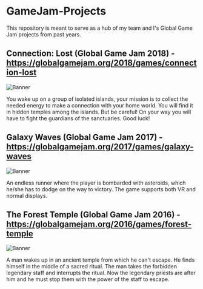 # GameJam-Projects
This repository is meant to serve as a hub of my team and I's Global Game Jam projects from past years. 

## Connection: Lost (Global Game Jam 2018) - https://globalgamejam.org/2018/games/connection-lost
![Banner](https://ggj.s3.amazonaws.com/styles/game_sidebar__wide/game/featured_image/banner_1_0.png)

You wake up on a group of isolated islands, your mission is to collect the needed energy to make a connection with your home world. You will find it in hidden temples among the islands. But be careful! On your way you will have to fight the guardians of the sanctuaries. Good luck!

## Galaxy Waves (Global Game Jam 2017) - https://globalgamejam.org/2017/games/galaxy-waves
![Banner](https://ggj.s3.amazonaws.com/styles/game_sidebar__wide/game/featured_image/screen2_0.png)

An endless runner where the player is bombarded with asteroids, which he/she has to dodge on the way to victory. The game supports both VR and normal displays.

## The Forest Temple (Global Game Jam 2016) - https://globalgamejam.org/2016/games/forest-temple
![Banner](https://globalgamejam.org/sites/default/files/styles/game_sidebar__wide/public/game/featured_image/image_17.png)

A man wakes up in an ancient temple from which he can't escape. He finds himself in the middle of a sacred ritual. The man takes the forbidden legendary staff and interrupts the ritual. Now the legendary priests are after him and he must stop them with the power of the staff to escape.
